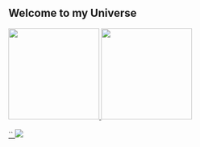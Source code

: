 ## Welcome to my Universe 

 <div>
   <a href="https://github.com/Wingedzy">
   <img height="180em" src="https://github-readme-stats.vercel.app/api?username=Wingedzy&show_icons=true&theme=tokyonight&include_all_commits=true&count_private=true"/>
   <img height="180em" src="https://github-readme-stats.vercel.app/api/top-langs/?username=Wingedzy&layout=compact&langs_count=6&theme=tokyonight"/>
    <link rel="stylesheet" type='text/css' href="https://cdn.jsdelivr.net/gh/devicons/devicon@latest/devicon.min.css" />
</div>
    
<div style="display: inline_block"><br>``
  <img src="https://cdn.jsdelivr.net/gh/devicons/devicon@latest/icons/python/python-original.svg" />
  
</div>
 
<br>
 
